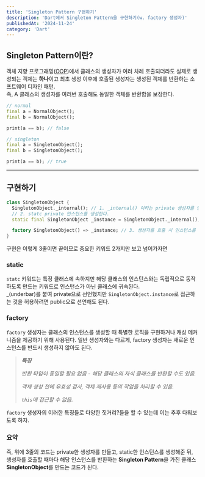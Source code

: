 ```yaml
---
title: 'Singleton Pattern 구현하기'
description: 'Dart에서 Singleton Pattern을 구현하기(w. factory 생성자)'
publishedAt: '2024-11-24'
category: 'Dart'
---
```


## Singleton Pattern이란?
객체 지향 프로그래밍(<abbr title='Object-Oriented Programming'>OOP</abbr>)에서 클래스의 생성자가 여러 차례 호출되더라도 실제로 생성되는 객체는 **하나**이고 최초 생성 이후에 호출된 생성자는 생성된 객체를 반환하는 소프트웨어 디자인 패턴.  
즉, A 클래스의 생성자를 여러번 호출해도 동일한 객체를 반환함을 보장한다.
```dart
// normal
final a = NormalObject();
final b = NormalObject();

print(a == b); // false

// singleton
final a = SingletonObject();
final b = SingletonObject();

print(a == b); // true
```

---

## 구현하기

```dart
class SingletonObject {
  SingletonObject._internal(); // 1. _internal() 이라는 private 생성자를 만들어 준다.
  // 2. statc private 인스턴스를 생성한다.
  static final SingletonObject _instance = SingletonObject._internal();

  factory SingletonObject() => _instance; // 3. 생성자를 호출 시 인스턴스를 반환한다.
}
```
구현은 이렇게 3줄이면 끝이므로 중요한 키워드 2가지만 보고 넘어가자면

### static
`statc` 키워드는 특정 클래스에 속하지만 해당 클래스의 인스턴스와는 독립적으로 동작하도록 만드는 키워드로 인스턴스가 아닌 클래스에 귀속된다.  
_(underbar)를 붙여 private으로 선언했지만 `SingletonObject.instance`로 접근하는 것을 허용하려면 public으로 선언해도 된다.

### factory
`factory` 생성자는 클래스의 인스턴스를 생성할 때 특별한 로직을 구현하거나 캐싱 메커니즘을 제공하기 위해 사용된다. 일반 생성자와는 다르게, factory 생성자는 새로운 인스턴스를 반드시 생성하지 않아도 된다.

> _**특징**_
> 
> _반환 타입이 동일할 필요 없음 - 해당 클래스의 자식 클래스를 반환할 수도 있음._
> 
> _객체 생성 전에 유효성 검사, 객체 재사용 등의 작업을 처리할 수 있음._
> 
> _`this`에 접근할 수 없음._

`factory` 생성자의 이러한 특징들로 다양한 짓거리?들을 할 수 있는데 이는 추후 다뤄보도록 하자.

### 요약
즉, 위에 3줄의 코드는 private한 생성자를 만들고, static한 인스턴스를 생성해준 뒤, 생성자를 호출할 때마다 해당 인스턴스를 반환하는 **Singleton Pattern**을 가진 클래스 **SingletonObject**를 만드는 코드가 된다.